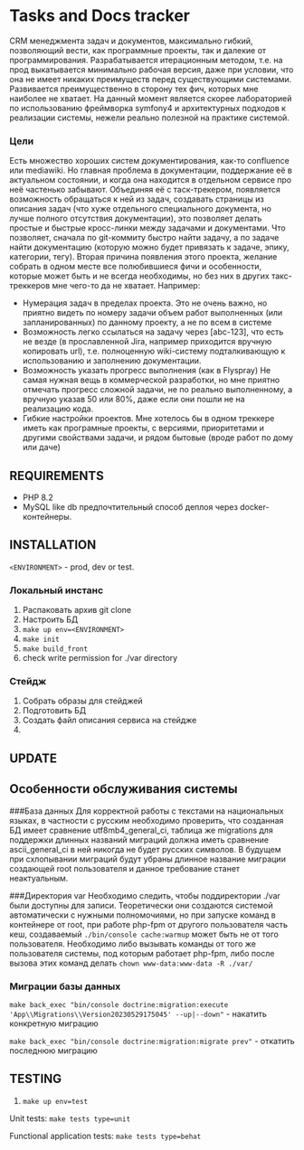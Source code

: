 Tasks and Docs tracker
============================

CRM менеджмента задач и документов, максимально гибкий, позволяющий вести, как программные проекты, так и далекие от 
программирования. Разрабатывается итерационным методом, т.е. на прод выкатывается минимально рабочая версия, даже при 
условии, что она не имеет никаких преимуществ перед существующими системами. Развивается преимущественно в сторону тех 
фич, которых мне наиболее не хватает. На данный момент является скорее лабораторией по использованию фреймворка symfony4
и архитектурных подходов к реализации системы, нежели реально полезной на практике системой. 

### Цели
Есть множество хороших систем документирования, как-то confluence или mediawiki. Но главная проблема в документации, 
поддержание её в актуальном состоянии, и когда она находится в отдельном сервисе про неё частенько забывают. Объединяя 
её с таск-трекером, появляется возможность обращаться к ней из задач, создавать страницы из описания задач (что хуже 
отдельного специального документа, но лучше полного отсутствия документации), это позволяет делать простые и быстрые 
кросс-линки между задачами и документами. Что позволяет, сначала по git-коммиту быстро найти задачу, а по задаче найти 
документацию (которую можно будет привязать к задаче, эпику, категории, тегу).
Вторая причина появления этого проекта, желание собрать в одном месте все полюбившиеся фичи и особенности, которые 
может быть и не всегда необходимы, но без них в других такс-треккеров мне чего-то да не хватает. Например:
* Нумерация задач в пределах проекта. Это не очень важно, но приятно видеть по номеру задачи объем работ выполненных
  (или запланированных) по данному проекту, а не по всем в системе
* Возможность легко ссылаться на задачу через [abc-123], что есть не везде (в прославленной Jira, например приходится 
вручную копировать url), т.е. полноценную wiki-систему подталкивающую к использованию и заполнению документации.
* Возможность указать прогресс выполнения (как в Flyspray) Не самая нужная вещь в коммерческой разработки, но мне 
 приятно отмечать прогресс сложной задачи, не по реально выполненному, а вручную указав 50 или 80%, даже если они пошли 
не на реализацию кода.
* Гибкие настройки проектов. Мне хотелось бы в одном треккере иметь как програмные проекты, с версиями, приоритетами и 
 другими свойствами задачи, и рядом бытовые (вроде работ по дому или даче)

REQUIREMENTS
------------

* PHP 8.2
* MySQL like db
предпочтительный способ деплоя через docker-контейнеры. 


INSTALLATION
------------
`<ENVIRONMENT>` - prod, dev or test.

### Локальный инстанс
1. Распаковать архив git clone
2. Настроить БД
3. `make up env=<ENVIRONMENT>`
4. `make init`
5. `make build_front`
6. check write permission for ./var directory

### Стейдж
1. Собрать образы для стейджей
2. Подготовить БД
3. Создать файл описания сервиса на стейдже
4. 

UPDATE
------------

Особенности обслуживания системы
-------

###База данных
Для корректной работы с текстами на национальных языках, в частности с русским необходимо проверить, что созданная БД 
имеет сравнение utf8mb4_general_ci, таблица же migrations для поддержки длинных названий миграций должна иметь 
сравнение ascii_general_ci в ней никогда не будет русских символов. В будущем при схлопывании миграций будут убраны 
длинное название миграции создающей root пользователя и данное требование станет неактуальным. 

###Директория var
Необходимо следить, чтобы поддиректории ./var были доступны для записи. Теоретически они создаются системой 
автоматически с нужными полномочиями, но при запуске команд в контейнере от root, при работе php-fpm от другого 
пользователя часть кеш, создаваемый `./bin/console cache:warmup` может быть не от того пользователя. Необходимо либо 
вызывать команды от того же пользователя системы, под которым работает php-fpm, либо после вызова этих команд делать 
`chown www-data:www-data -R ./var/`

### Миграции базы данных
`make back_exec "bin/console doctrine:migration:execute 'App\\Migrations\\Version20230529175045' --up|--down"` - накатить конкретную миграцию

`make back_exec "bin/console doctrine:migration:migrate prev"` - откатить последнюю миграцию

TESTING
-------

1. `make up env=test`

Unit tests: `make tests type=unit`

Functional application tests: `make tests type=behat`

